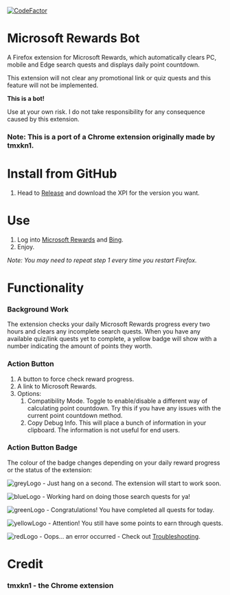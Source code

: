 [![CodeFactor](https://www.codefactor.io/repository/github/tmxkn1/microsoft-reward-chrome-ext/badge)](https://www.codefactor.io/repository/github/tmxkn1/microsoft-reward-chrome-ext)

# Microsoft Rewards Bot

A Firefox extension for Microsoft Rewards, which automatically clears PC, mobile and Edge search quests and displays daily point countdown.

This extension will not clear any promotional link or quiz quests and this feature will not be implemented.

**This is a bot!**

Use at your own risk. I do not take responsibility for any consequence caused by this extension.

### Note: This is a port of a Chrome extension originally made by tmxkn1.

# Install from GitHub

1. Head to [Release](https://github.com/eepymeowers/Microsoft-Reward-Firefox-Ext/releases) and download the XPI for the version you want.

# Use

1. Log into [Microsoft Rewards](https://account.microsoft.com/rewards) and [Bing](https://www.bing.com/).
2. Enjoy.

*Note: You may need to repeat step 1 every time you restart Firefox.*

# Functionality

### Background Work

The extension checks your daily Microsoft Rewards progress every two hours and clears any incomplete search quests. When you have any available quiz/link quests yet to complete, a yellow badge will show with a number indicating the amount of points they worth.

### Action Button

1. A button to force check reward progress.
2. A link to Microsoft Rewards.
3. Options:
   1. Compatibility Mode. Toggle to enable/disable a different way of calculating point countdown. Try this if you have any issues with the current point countdown method.
   2. Copy Debug Info. This will place a bunch of information in your clipboard. The information is not useful for end users.

### Action Button Badge

The colour of the badge changes depending on your daily reward progress or the status of the extension:

![greyLogo](https://github.com/eepymeowers/Microsoft-Reward-Firefox-Ext/blob/master/src/img/grey@1x.png?raw=true) - Just hang on a second. The extension will start to work soon.

![blueLogo](https://github.com/eepymeowers/Microsoft-Reward-Firefox-Ext/blob/master/src/img/busy@1x.png?raw=true) - Working hard on doing those search quests for ya!

![greenLogo](https://github.com/eepymeowers/Microsoft-Reward-Firefox-Ext/blob/master/src/img/done@1x.png?raw=true) - Congratulations! You have completed all quests for today.

![yellowLogo](https://github.com/eepymeowers/Microsoft-Reward-Firefox-Ext/blob/master/src/img/warn@1x.png?raw=true) - Attention! You still have some points to earn through quests.

![redLogo](https://github.com/eepymeowers/Microsoft-Reward-Firefox-Ext/blob/master/src/img/err@1x.png?raw=true) - Oops... an error occurred - Check out [Troubleshooting](TROUBLESHOOTING.md).


# Credit
### tmxkn1 - the Chrome extension
